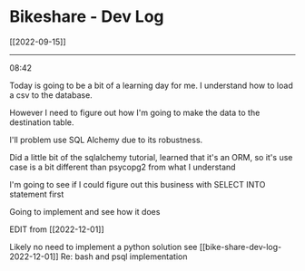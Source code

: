# Bikeshare - Dev Log
[[2022-09-15]]

---

08:42

Today is going to be a bit of a learning day for me. I understand how to load a csv to the database. 

However I need to figure out how I'm going to make the data to the destination table. 

I'll problem use SQL Alchemy due to its robustness.

Did a little bit of the sqlalchemy tutorial, learned that it's an ORM, so it's use case is a bit different than psycopg2 from what I understand

I'm going to see if I could figure out this business with SELECT INTO statement first

Going to implement and see how it does

EDIT from [[2022-12-01]]

Likely no need to implement a python solution see [[bike-share-dev-log-2022-12-01]] Re: bash and psql implementation

